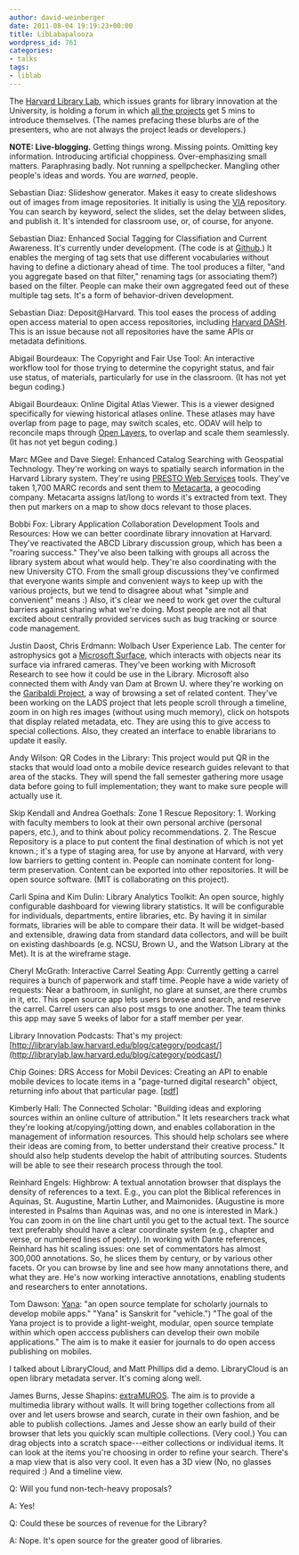 ```yaml
---
author: david-weinberger
date: 2011-08-04 19:19:23+00:00
title: LibLabapalooza
wordpress_id: 761
categories:
- talks
tags:
- liblab
---
```


The [Harvard Library Lab](http://osc.hul.harvard.edu/liblab), which issues grants for library innovation at the University, is holding a forum in which [all the projects](http://osc.hul.harvard.edu/liblab/prop1) get 5 mins to introduce themselves. (The names prefacing these blurbs are of the presenters, who are not always the project leads or developers.)

**NOTE: Live-blogging.** Getting things wrong. Missing points. Omitting key information. Introducing artificial choppiness. Over-emphasizing small matters. Paraphrasing badly. Not running a spellpchecker. Mangling other people's ideas and words. You are  _warned_, people.

Sebastian Diaz: Slideshow generator. Makes it easy to create slideshows out of images from image repositories. It initially is using the [VIA](http://via.lib.harvard.edu/via/) repository. You can search by keyword, select the slides, set the delay between slides, and publish it. It's intended for classroom use, or, of course, for anyone.

Sebastian Diaz: Enhanced Social Tagging for Classifiation and Current Awareness. It's currently under development. (The code is at [Github](https://github.com/berkmancenter/taghub).) It enables the merging of tag sets that use different vocabularies without having to define a dictionary ahead of time. The tool produces a filter, "and you aggregate based on that filter," renaming tags (or associating them?) based on the filter. People can make their own aggregated feed out of these multiple tag sets. It's a form of behavior-driven development.

Sebastian Diaz: Deposit@Harvard. This tool eases the process of adding open access material to open access repositories, including [Harvard DASH](http://dash.harvard.edu/). This is an issue because not all repositories have the same APIs or metadata definitions.

Abigail Bourdeaux: The Copyright and Fair Use Tool: An interactive workflow tool for those trying to determine the copyright status, and fair use status, of materials, particularly for use in the classroom.  (It has not yet begun coding.)

Abigail Bourdeaux: Online Digital Atlas Viewer. This is a viewer designed specifically for viewing historical atlases online. These atlases may have overlap from page to page, may switch scales, etc. ODAV will help to reconcile maps through [Open Layers](http://www.openlayers.org/), to overlap and scale them seamlessly. (It has not yet begun coding.)

Marc MGee and Dave Siegel: Enhanced Catalog Searching with Geospatial Technology. They're working on ways to spatially search information in the Harvard Library system. They're using [PRESTO Web Services](http://hul.harvard.edu/ois/systems/webservices/lookup-userguide/wwhelp/wwhimpl/js/html/wwhelp.htm) tools. They've taken 1,700 MARC records and sent them to [Metacarta](http://www.Metacarta.com), a geocoding company. Metacarta assigns lat/long to words it's extracted from text. They then put markers on a map to show docs relevant to those places.

Bobbi Fox: Library Application Collaboration Development Tools and Resources: How we can better coordinate library innovation at Harvard. They've reactivated the ABCD Library discussion group, which has been a "roaring success." They've also been talking with groups all across the library system about what would help. They're also coordinating with the new University CTO. From the small group discussions they've confirmed that everyone wants simple and convenient ways to keep up with the various projects, but we tend to disagree about what "simple and convenient" means :) Also, it's clear we need to work get over the cultural barriers against sharing what we're doing. Most people are not all that excited about centrally provided services such as bug tracking or source code management.

Justin Daost, Chris Erdmann: Wolbach User Experience Lab. The center for astrophysics got a [Microsoft Surface](http://www.microsoft.com/surface/en/us/default.aspx), which interacts with objects near its surface via infrared cameras. They've been working with Microsoft Research to see how it could be use in the Library. Microsoft also connected them with Andy van Dam at Brown U. where they're working on the [Garibaldi Project](http://dl.lib.brown.edu/garibaldi/about.html), a way of browsing a set of related content.  They've been working on the LADS project that lets people scroll through a timeline, zoom in on high res images (without using much memory), click on hotspots that display related metadata, etc. They are using this to give access to special collections.  Also, they created an interface to enable librarians to update it easily.

Andy Wilson: QR Codes in the Library: This project would put QR in the stacks that would load onto a mobile device research guides relevant to that area of the stacks. They will spend the fall semester gathering more usage data before going to full implementation; they want to make sure people will actually use it.

Skip Kendall and  Andrea Goethals: Zone 1 Rescue Repository:  1. Working with faculty members to look at their own personal archive (personal papers, etc.), and to think about policy recommendations.  2. The Rescue Repository is a place to put content the final destination of which is not yet known.; it's a type of staging area, for use by anyone at Harvard, with very low barriers to getting content in. People can nominate content for long-term preservation. Content can be exported into other repositories. It will be open source software.  (MIT is collaborating on this project).

Carli Spina and Kim Dulin: Library Analytics Toolkit: An open source, highly configurable dashboard for viewing library statistics. It will be configurable for individuals, departments, entire libraries, etc.  By having it in similar formats, libraries will be able to compare their data. It will be widget-based and extensible, drawing data from standard data collectors, and will be built on existing dashboards (e.g. NCSU, Brown U., and the Watson Library at the Met). It is at the wireframe stage.

Cheryl McGrath: Interactive Carrel Seating App: Currently getting a carrel requires a bunch of paperwork and staff time. People have a wide variety of requests: Near a bathroom, in sunlight, no glare at sunset, are there crumbs in it, etc. This open source app lets users browse and search, and reserve the carrel. Carrel users can also post msgs to one another. The team thinks this app may save 5 weeks of labor for a staff member per year.

Library Innovation Podcasts: That's my project: [http://librarylab.law.harvard.edu/blog/category/podcast/](http://librarylab.law.harvard.edu/blog/category/podcast/)

Chip Goines: DRS Access for Mobil Devices: Creating an API to enable mobile devices to locate items in a "page-turned digital research" object, returning info about that particular page. [[pdf](http://osc.hul.harvard.edu/sites/default/files/Mobile_DRS_Access_final.pdf)]

Kimberly Hall: The Connected Scholar: "Building ideas and exploring sources within an online culture of attribution." It lets researchers track what they're looking at/copying/jotting down, and enables collaboration in the management of information resources.  This should help scholars see where their ideas are coming from, to better understand their creative process." It should also help students develop the habit of attributing sources. Students will be able to see their research process through the tool.

Reinhard Engels: Highbrow: A textual annotation browser that displays the density of references to a text. E.g., you can plot the Biblical references in Aquinas, St. Augustine, Martin Luther, and Maimonides. (Augustine is more interested in Psalms than Aquinas was, and no one is interested in Mark.) You can zoom in on the line chart until you get to the actual text. The source text preferably should have a clear coordinate system (e.g., chapter and verse, or numbered lines of poetry). In working with Dante references, Reinhard has hit scaling issues: one set of commentators has almost 300,000 annotations.  So, he slices them by century, or by various other facets.  Or you can browse by line and see how many annotations there, and what they are. He's now working interactive annotations, enabling students and researchers to enter annotations.

Tom Dawson: [Yana](http://yana.champsnotchumps.org): "an open source template for scholarly journals to develop mobile apps." "Yana" is Sanskrit for "vehicle.") "The goal of the Yana project is to provide a light-weight, modular, open source template within which open acccess publishers can develop their own mobile applications." The aim is to make it easier for journals to do open access publishing on mobiles.

I talked about LibraryCloud, and Matt Phillips did a demo. LibraryCloud is an open library metadata server. It's coming along well.

James Burns, Jesse Shapins: [extraMUROS](http://extramuros.zeega.org/demo/). The aim is to provide a multimedia library without walls. It will bring together collections from all over and let users browse and search, curate in their own fashion, and be able to publish collections. James and Jesse show an early build of their browser that lets you quickly scan multiple collections. (Very cool.)  You can drag objects into a scratch space---either collections or individual items. It can look at the items you're choosing in order to refine your search. There's a map view that is also very cool. It even has a 3D view (No, no glasses required :) And a timeline view.


Q: Will you fund non-tech-heavy proposals?

A: Yes!

Q: Could these be sources of revenue for the Library?

A: Nope. It's open source for the greater good of libraries.
